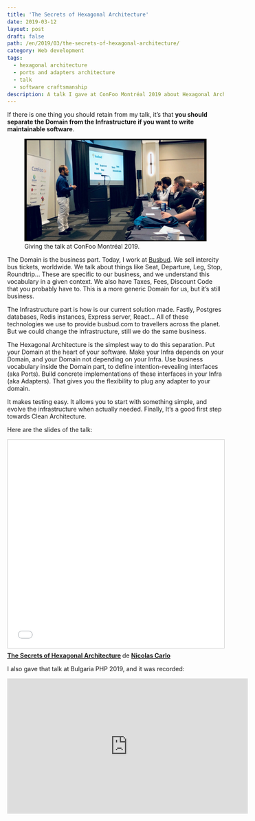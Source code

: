 ```yaml
---
title: 'The Secrets of Hexagonal Architecture'
date: 2019-03-12
layout: post
draft: false
path: /en/2019/03/the-secrets-of-hexagonal-architecture/
category: Web development
tags:
  - hexagonal architecture
  - ports and adapters architecture
  - talk
  - software craftsmanship
description: A talk I gave at ConFoo Montréal 2019 about Hexagonal Architecture.
---
```


If there is one thing you should retain from my talk, it’s that **you should separate the Domain from the Infrastructure if you want to write maintainable software**.

<figure>
	<img src="./giving-the-talk.jpg" alt="">
  <figcaption>Giving the talk at ConFoo Montréal 2019.</figcaption>
</figure>

The Domain is the business part. Today, I work at [Busbud](https://www.busbud.com/). We sell intercity bus tickets, worldwide. We talk about things like Seat, Departure, Leg, Stop, Roundtrip… These are specific to our business, and we understand this vocabulary in a given context. We also have Taxes, Fees, Discount Code that you probably have to. This is a more generic Domain for us, but it’s still business.

The Infrastructure part is how is our current solution made. Fastly, Postgres databases, Redis instances, Express server, React… All of these technologies we use to provide busbud.com to travellers across the planet. But we could change the infrastructure, still we do the same business.

The Hexagonal Architecture is the simplest way to do this separation. Put your Domain at the heart of your software. Make your Infra depends on your Domain, and your Domain not depending on your Infra. Use business vocabulary inside the Domain part, to define intention-revealing interfaces (aka Ports). Build concrete implementations of these interfaces in your Infra (aka Adapters). That gives you the flexibility to plug any adapter to your domain.

It makes testing easy. It allows you to start with something simple, and evolve the infrastructure when actually needed. Finally, It’s a good first step towards Clean Architecture.

Here are the slides of the talk:

<iframe src="//www.slideshare.net/slideshow/embed_code/key/Mj96vePpslBlHM" width="595" height="485" frameborder="0" marginwidth="0" marginheight="0" scrolling="no" style="border:1px solid #CCC; border-width:1px; margin-bottom:5px; max-width: 100%;" allowfullscreen> </iframe> <div style="margin-bottom:5px"> <strong> <a href="//www.slideshare.net/nicolascarlo1/the-secrets-of-hexagonal-architecture" title="The Secrets of Hexagonal Architecture" target="_blank">The Secrets of Hexagonal Architecture</a> </strong> de <strong><a href="https://www.slideshare.net/nicolascarlo1" target="_blank">Nicolas Carlo</a></strong> </div>

I also gave that talk at Bulgaria PHP 2019, and it was recorded:

<iframe width="560" height="315" src="https://www.youtube-nocookie.com/embed/iQE_XDJVAZA?si=F9CvDms8b4Ay-VAX" title="YouTube video player" frameborder="0" allow="accelerometer; autoplay; clipboard-write; encrypted-media; gyroscope; picture-in-picture; web-share" allowfullscreen></iframe>
